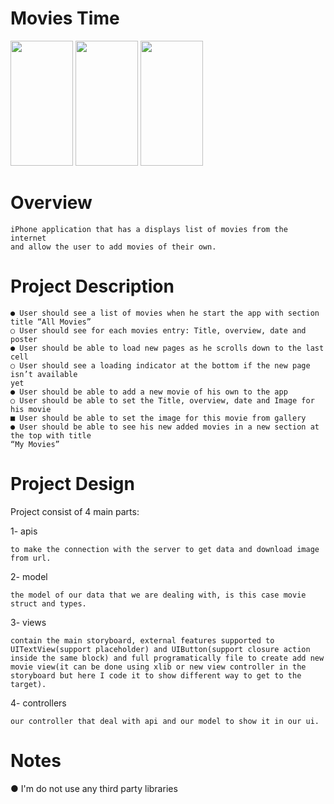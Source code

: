 # Movies Time
<p float="left">
<img src="https://user-images.githubusercontent.com/19923951/53302215-d1d82800-3864-11e9-87d4-068f6f8d3497.png" height="200" width="100"/>
<img src="https://user-images.githubusercontent.com/19923951/53302217-e6b4bb80-3864-11e9-9312-08d48ff5acf3.png" height="200" width="100"/>
<img src="https://user-images.githubusercontent.com/19923951/53302230-03e98a00-3865-11e9-8e63-561339724042.png" height="200" width="100"/>
</p>

Overview
=======
    iPhone application that has a displays list of movies from the internet
    and allow the user to add movies of their own.
    
Project Description
===============
    ● User should see a list of movies when he start the app with section title “All Movies”
    ○ User should see for each movies entry: Title, overview, date and poster
    ● User should be able to load new pages as he scrolls down to the last cell
    ○ User should see a loading indicator at the bottom if the new page isn’t available
    yet
    ● User should be able to add a new movie of his own to the app
    ○ User should be able to set the Title, overview, date and Image for his movie
    ■ User should be able to set the image for this movie from gallery
    ● User should be able to see his new added movies in a new section at the top with title
    “My Movies”

Project Design
============
Project consist of 4 main parts:

1- apis

    to make the connection with the server to get data and download image from url.
2- model

    the model of our data that we are dealing with, is this case movie struct and types.
3- views

    contain the main storyboard, external features supported to UITextView(support placeholder) and UIButton(support closure action inside the same block) and full programatically file to create add new movie view(it can be done using xlib or new view controller in the storyboard but here I code it to show different way to get to the target).
4- controllers

    our controller that deal with api and our model to show it in our ui.

Notes
=====
● I'm do not use any third party libraries
